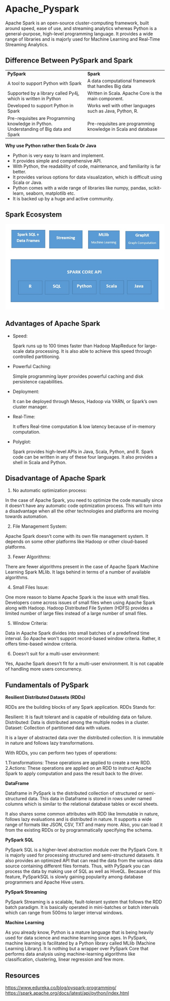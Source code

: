 # Apache_Pyspark

<p>Apache Spark is an open-source cluster-computing framework, built around speed, ease of use, and streaming analytics whereas Python is a general-purpose, high-level programming language. It provides a wide range of libraries and is majorly used for Machine Learning and Real-Time Streaming Analytics.</p>

## Difference Between PySpark and Spark

<div class="su-table su-table-responsive su-table-alternate">
<table class="table table-bordered">
<tbody>
<tr>
<td width="312"><strong>PySpark </strong></td>
<td width="312"><strong>Spark</strong></td>
</tr>
<tr>
<td width="312">A tool to support Python with Spark</td>
<td width="312">A data computational framework that handles Big data</td>
</tr>
<tr>
<td width="312">Supported by a library called Py4j, which is written in Python</td>
<td width="312">Written in Scala. Apache Core is the main component.</td>
</tr>
<tr>
<td width="312">Developed to support Python in Spark</td>
<td width="312">Works well with other languages such as Java, Python, R.</td>
</tr>
<tr>
<td width="312">Pre-requisites are Programming knowledge in Python. Understanding of Big data and Spark</td>
<td width="312">Pre-requisites are programming knowledge in Scala and database</td>
</tr>
</tbody>
</table>
</div>


**Why use Python rather then Scala Or Java**

* Python is very easy to learn and implement.
* It provides simple and comprehensive API.
* With Python, the readability of code, maintenance, and familiarity is far better.
* It provides various options for data visualization, which is difficult using Scala or Java.
* Python comes with a wide range of libraries like numpy, pandas, scikit-learn, seaborn, matplotlib etc.
* It is backed up by a huge and active community.
## Spark Ecosystem


<p align=center>


  <img  src='./Images/Spark.jpg'  alt='Spark Ecosystem'/>



</p>


## Advantages of Apache Spark

* Speed:

     Spark runs up to 100 times faster than Hadoop MapReduce for large-scale data processing. It is also able to achieve this speed through controlled partitioning.
      
* Powerful Caching:

     Simple programming layer provides powerful caching and disk persistence capabilities.
    
* Deployment:

     It can be deployed through Mesos, Hadoop via YARN, or Spark’s own cluster manager.
      
* Real-Time:

     It offers Real-time computation & low latency because of in-memory computation.
      
 * Polyglot:
 
     Spark provides high-level APIs in Java, Scala, Python, and R. Spark code can be written in any of these four languages. It also provides a shell in Scala and Python.

## Disadvantage of Apache Spark

1. No automatic optimization process:

In the case of Apache Spark, you need to optimize the code manually since it doesn’t have any automatic code optimization process. This will turn into a disadvantage when all the other technologies and platforms are moving towards automation.

2. File Management System:

Apache Spark doesn’t come with its own file management system. It depends on some other platforms like Hadoop or other cloud-based platforms.

3. Fewer Algorithms:

There are fewer algorithms present in the case of Apache Spark Machine Learning Spark MLlib. It lags behind in terms of a number of available algorithms.

4. Small Files Issue:

One more reason to blame Apache Spark is the issue with small files. Developers come across issues of small files when using Apache Spark along with Hadoop. Hadoop Distributed File System (HDFS) provides a limited number of large files instead of a large number of small files.

5. Window Criteria:

Data in Apache Spark divides into small batches of a predefined time interval. So Apache won't support record-based window criteria. Rather, it offers time-based window criteria.

6. Doesn’t suit for a multi-user environment:

Yes, Apache Spark doesn’t fit for a multi-user environment. It is not capable of handling more users concurrency.

      
## Fundamentals of PySpark

**Resilient Distributed Datasets (RDDs)**

RDDs are the building blocks of any Spark application. RDDs Stands for:

Resilient: It is fault tolerant and is capable of rebuilding data on failure.
Distributed: Data is distributed among the multiple nodes in a cluster.
Dataset: Collection of partitioned data with values.

It is a layer of abstracted data over the distributed collection. It is immutable in nature and follows lazy transformations. 

With RDDs, you can perform two types of operations:

1.Transformations: These operations are applied to create a new RDD.
2.Actions: These operations are applied on an RDD to instruct Apache Spark to apply computation and pass the result back to the driver.

**DataFrame**

Dataframe in PySpark is the distributed collection of structured or semi-structured data. This data in Dataframe is stored in rows under named columns which is similar to the relational database tables or excel sheets. 

It also shares some common attributes with RDD like Immutable in nature, follows lazy evaluations and is distributed in nature. It supports a wide range of formats like JSON, CSV, TXT and many more. Also, you can load it from the existing RDDs or by programmatically specifying the schema. 

**PySpark SQL**

PySpark SQL is a higher-level abstraction module over the PySpark Core. It is majorly used for processing structured and semi-structured datasets. It also provides an optimized API that can read the data from the various data source containing different files formats. Thus, with PySpark you can process the data by making use of SQL as well as HiveQL. Because of this feature, PySparkSQL is slowly gaining popularity among database programmers and Apache Hive users.

**PySpark Streaming**

PySpark Streaming is a scalable, fault-tolerant system that follows the RDD batch paradigm. It is basically operated in mini-batches or batch intervals which can range from 500ms to larger interval windows.

**Machine Learning**

<p>As you already know, Python is a mature language that is being heavily used for data science and machine learning since ages. In PySpark, machine learning is facilitated by a Python library called MLlib (Machine Learning Library). It is nothing but a wrapper over PySpark Core that performs data analysis using machine-learning algorithms like classification, clustering, linear regression and few more. </p>

## Resources

https://www.edureka.co/blog/pyspark-programming/
https://spark.apache.org/docs/latest/api/python/index.html
